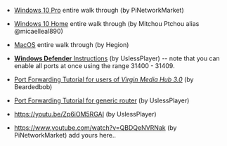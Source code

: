 * [Windows 10 Pro](https://www.youtube.com/watch?v=QBDQeNVRNak) entire walk through (by PiNetworkMarket)

* [Windows 10 Home](https://www.youtube.com/watch?v=D0__7Jw6i0w) entire walk through (by Mitchou Ptchou alias @micaelleal890)

* [MacOS](https://www.hegion.com/setup-guide-for-pi-node/) entire walk through (by Hegion)

* [**Windows Defender** Instructions](https://www.youtube.com/watch?v=FGTev_X9tXI) (by UslessPlayer) -- note that you can enable all ports at once using the range 31400 - 31409. 

* [Port Forwarding Tutorial for users of *Virgin Media Hub 3.0*](https://www.youtube.com/watch?v=WFzSKut0jO4) (by Beardedbob)

* [Port Forwarding Tutorial for generic router](https://m.youtube.com/watch?v=S6fx8xvkenw&app=m&persist_app=1) (by UslessPlayer)

* https://youtu.be/Zp6iOM5RGAI (by UslessPlayer)

* https://www.youtube.com/watch?v=QBDQeNVRNak (by PiNetworkMarket)
add yours here..